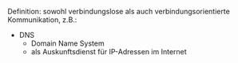 Definition: sowohl verbindungslose als auch verbindungsorientierte Kommunikation, z.B.:

- DNS
	- Domain Name System
	- als Auskunftsdienst für IP-Adressen im Internet
